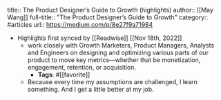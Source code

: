 title:: The Product Designer’s Guide to Growth (highlights)
author:: [[May Wang]]
full-title:: "The Product Designer’s Guide to Growth"
category:: #articles
url:: https://medium.com/p/8e27f9a71984

- Highlights first synced by [[Readwise]] [[Nov 18th, 2022]]
	- work closely with Growth Marketers, Product Managers, Analysts and Engineers on designing and optimizing various parts of our product to move key metrics—whether that be monetization, engagement, retention, or acquisition.
		- **Tags**: #[[favorite]]
	- Because every time my assumptions are challenged, I learn something. And I get a little better at my job.
